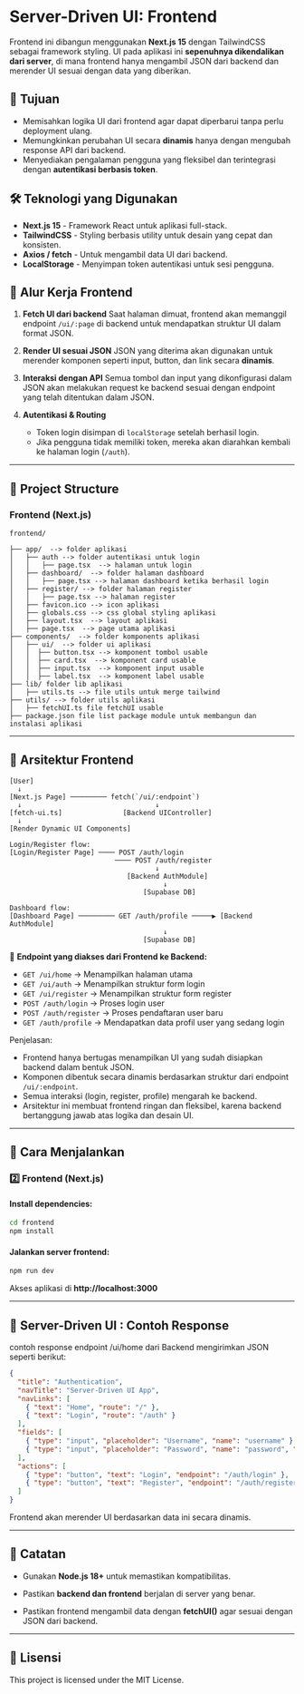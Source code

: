 # Server-Driven UI: Frontend

Frontend ini dibangun menggunakan **Next.js 15** dengan TailwindCSS sebagai framework styling. UI pada aplikasi ini **sepenuhnya dikendalikan dari server**, di mana frontend hanya mengambil JSON dari backend dan merender UI sesuai dengan data yang diberikan.

## 🎯 Tujuan
- Memisahkan logika UI dari frontend agar dapat diperbarui tanpa perlu deployment ulang.
- Memungkinkan perubahan UI secara **dinamis** hanya dengan mengubah response API dari backend.
- Menyediakan pengalaman pengguna yang fleksibel dan terintegrasi dengan **autentikasi berbasis token**.

## 🛠️ Teknologi yang Digunakan
- **Next.js 15** - Framework React untuk aplikasi full-stack.
- **TailwindCSS** - Styling berbasis utility untuk desain yang cepat dan konsisten.
- **Axios / fetch** - Untuk mengambil data UI dari backend.
- **LocalStorage** - Menyimpan token autentikasi untuk sesi pengguna.

## 📌 Alur Kerja Frontend
1. **Fetch UI dari backend**
   Saat halaman dimuat, frontend akan memanggil endpoint `/ui/:page` di backend untuk mendapatkan struktur UI dalam format JSON.

2. **Render UI sesuai JSON**
   JSON yang diterima akan digunakan untuk merender komponen seperti input, button, dan link secara **dinamis**.

3. **Interaksi dengan API**
   Semua tombol dan input yang dikonfigurasi dalam JSON akan melakukan request ke backend sesuai dengan endpoint yang telah ditentukan dalam JSON.

4. **Autentikasi & Routing**
   - Token login disimpan di `localStorage` setelah berhasil login.
   - Jika pengguna tidak memiliki token, mereka akan diarahkan kembali ke halaman login (`/auth`).

---

## 📂 Project Structure

### Frontend (Next.js)
```
frontend/

├── app/  --> folder aplikasi
│   ├── auth --> folder autentikasi untuk login
│   │   ├── page.tsx  --> halaman untuk login
│   ├── dashboard/  --> folder halaman dashboard
│   │   ├── page.tsx --> halaman dashboard ketika berhasil login
│   ├── register/ --> folder halaman register
│   │   ├── page.tsx --> halaman register
│   ├── favicon.ico --> icon aplikasi
│   ├── globals.css --> css global styling aplikasi
│   ├── layout.tsx  --> layout aplikasi
│   ├── page.tsx  --> page utama aplikasi
├── components/  --> folder komponents aplikasi
│   ├── ui/  --> folder ui aplikasi
│   │  ├── button.tsx --> komponent tombol usable
│   │  ├── card.tsx  --> komponent card usable
│   │  ├── input.tsx  --> komponent input usable
│   │  ├── label.tsx  --> komponent label usable
├── lib/ folder lib aplikasi
│   ├── utils.ts --> file utils untuk merge tailwind
├── utils/ --> folder utils aplikasi
│   ├── fetchUI.ts file fetchUI usable
├── package.json file list package module untuk membangun dan instalasi aplikasi
```
---

## 🧭 Arsitektur Frontend

```
[User]
  ↓
[Next.js Page] ───────── fetch(`/ui/:endpoint`)
  ↓                                 ↓
[fetch-ui.ts]               [Backend UIController]
  ↓
[Render Dynamic UI Components]

Login/Register flow:
[Login/Register Page] ──── POST /auth/login
                          ──── POST /auth/register
                                    ↓
                             [Backend AuthModule]
                                      ↓
                                 [Supabase DB]

Dashboard flow:
[Dashboard Page] ───────── GET /auth/profile ─────▶ [Backend AuthModule]
                                      ↓
                                 [Supabase DB]
```

📌 **Endpoint yang diakses dari Frontend ke Backend:**

- `GET /ui/home` → Menampilkan halaman utama
- `GET /ui/auth` → Menampilkan struktur form login
- `GET /ui/register` → Menampilkan struktur form register
- `POST /auth/login` → Proses login user
- `POST /auth/register` → Proses pendaftaran user baru
- `GET /auth/profile` → Mendapatkan data profil user yang sedang login

Penjelasan:
- Frontend hanya bertugas menampilkan UI yang sudah disiapkan backend dalam bentuk JSON.
- Komponen dibentuk secara dinamis berdasarkan struktur dari endpoint `/ui/:endpoint`.
- Semua interaksi (login, register, profile) mengarah ke backend.
- Arsitektur ini membuat frontend ringan dan fleksibel, karena backend bertanggung jawab atas logika dan desain UI.


---

## 🚀 Cara Menjalankan

### 2️⃣ Frontend (Next.js)
#### Install dependencies:
```sh
cd frontend
npm install
```

#### Jalankan server frontend:
```sh
npm run dev
```

Akses aplikasi di **http://localhost:3000**

---

## 🎨 Server-Driven UI : Contoh Response
contoh response endpoint /ui/home dari Backend mengirimkan JSON seperti berikut:
```json
{
  "title": "Authentication",
  "navTitle": "Server-Driven UI App",
  "navLinks": [
    { "text": "Home", "route": "/" },
    { "text": "Login", "route": "/auth" }
  ],
  "fields": [
    { "type": "input", "placeholder": "Username", "name": "username" },
    { "type": "input", "placeholder": "Password", "name": "password", "secure": true }
  ],
  "actions": [
    { "type": "button", "text": "Login", "endpoint": "/auth/login" },
    { "type": "button", "text": "Register", "endpoint": "/auth/register" }
  ]
}
```

Frontend akan merender UI berdasarkan data ini secara dinamis.

---

## 📢 Catatan
- Gunakan **Node.js 18+** untuk memastikan kompatibilitas.
- Pastikan **backend dan frontend** berjalan di server yang benar.

- Pastikan frontend mengambil data dengan **fetchUI()** agar sesuai dengan JSON dari backend.

---

## 📜 Lisensi
This project is licensed under the MIT License.
